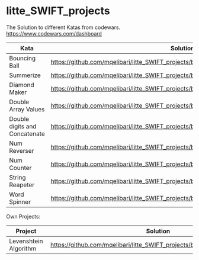 # litte_SWIFT_projects

The Solution to different Katas from codewars. https://www.codewars.com/dashboard


| Kata|  Solutions |
|------|-------------|
|Bouncing Ball            |    https://github.com/mqelibari/litte_SWIFT_projects/blob/main/BouncingBall.swift          |
|Summerize                |    https://github.com/mqelibari/litte_SWIFT_projects/blob/main/Sumemerizer.swift           |
|Diamond Maker         |    https://github.com/mqelibari/litte_SWIFT_projects/blob/main/diamondMaker.swift        |
|Double Array Values  |    https://github.com/mqelibari/litte_SWIFT_projects/blob/main/doubleArrayValues.swift  |
|Double digits and Concatenate | https://github.com/mqelibari/litte_SWIFT_projects/blob/main/doubleDigitsAndConcatenate.swift|
|Num Reverser | https://github.com/mqelibari/litte_SWIFT_projects/blob/main/numReverser.swift|
|Num Counter | https://github.com/mqelibari/litte_SWIFT_projects/blob/main/one_counter.swift|
|String Reapeter | https://github.com/mqelibari/litte_SWIFT_projects/blob/main/stringRepeater.swift |
|Word Spinner| https://github.com/mqelibari/litte_SWIFT_projects/blob/main/wordSpinner.swift |



Own Projects:

|Project | Solution |
|---------|-----------|
|Levenshtein Algorithm| https://github.com/mqelibari/litte_SWIFT_projects/blob/main/levenshtein.swift |

